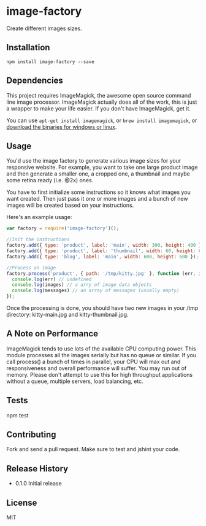 # image-factory
Create different images sizes.


## Installation

    npm install image-factory --save


## Dependencies

This project requires ImageMagick, the awesome open source command line image processor. ImageMagick actually does all of the work, this is just a wrapper
to make your life easier. If you don't have ImageMagick, get it. 

You can use `apt-get install imagemagick`, or `brew install imagemagick`, or [download the 
binaries for windows or linux](http://www.imagemagick.org/script/install-source.php).


## Usage

You'd use the image factory to generate various image sizes for your responsive website. For example, you want to take one large product
image and then generate a smaller one, a cropped one, a thumbnail and maybe some retina ready (i.e. @2x) ones. 

You have to first initialize some instructions so it knows what images you want created. Then just pass it one or more images and a bunch of new images will
be created based on your instructions.

Here's an example usage:

```javascript
var factory = require('image-factory')();

//Init the instructions
factory.add({ type: 'product', label: 'main', width: 300, height: 400 });
factory.add({ type: 'product', label: 'thumbnail', width: 60, height: 60, crop: true });
factory.add({ type: 'blog', label: 'main', width: 600, height: 600 });

//Process an image
factory.process('product', { path: '/tmp/kitty.jpg' }, function (err, images, messages) {
  console.log(err) // undefined
  console.log(images) // a arry of image data objects
  console.log(messages) // an array of messages (usually empty)
});
```
    

Once the processing is done, you should have two new images in your /tmp directory: kitty-main.jpg and kitty-thumbnail.jpg.


## A Note on Performance

ImageMagick tends to use lots of the available CPU computing power. This module processes all the images serially but has no queue or similar. If you call process() a bunch
of times in parallel, your CPU will max out and responsiveness and overall performance will suffer. You may run out of memory. Please don't attempt to use this for 
high throughput applications without a queue, multiple servers, load balancing, etc.


## Tests

  npm test


## Contributing

Fork and send a pull request. Make sure to test and jshint your code.


## Release History

* 0.1.0 Initial release


## License

MIT 
